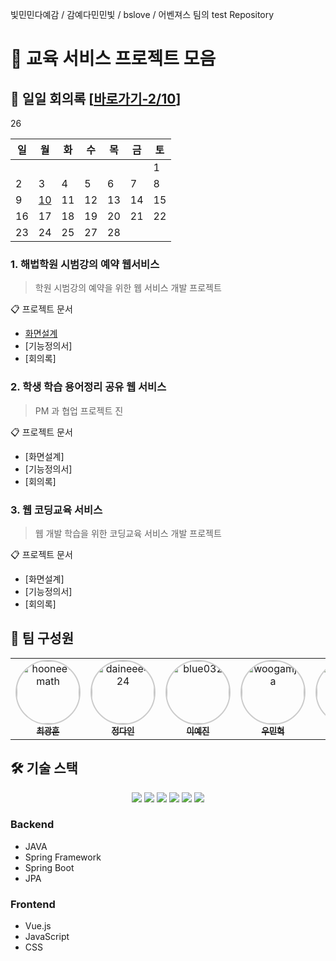 빛민민다예감 / 감예다민민빛 / bslove / 어벤져스 팀의 test Repository

# 🚀 교육 서비스 프로젝트 모음

## 📅 일일 회의록 [[바로가기-2/10](https://github.com/ChunJae-Full-Stack-FinalProject/meeting/blob/main/%ED%9A%8C%EC%9D%98%EB%A1%9D.txt#L2)]
<table>
  <thead>
    <tr>
      <th>일</th><th>월</th><th>화</th><th>수</th><th>목</th><th>금</th><th>토</th>
    </tr>
  </thead>
  <tbody>
    <tr>
      <td></td><td></td><td></td><td></td><td></td><td></td><td>1</td>
    </tr>
    <tr>
      <td>2</td><td>3</td><td>4</td><td>5</td><td>6</td><td>7</td><td>8</td>
    </tr>
    <tr>
      <td>9</td>
      <td><a href="https://github.com/ChunJae-Full-Stack-FinalProject/meeting/blob/main/%ED%9A%8C%EC%9D%98%EB%A1%9D.txt#L2">10</a></td>
      <td>11</td>      <td>12</td>      <td>13</td>      <td>14</td>      <td>15</td>
    </tr>
    <tr>
      <td>16</td>      <td>17</td>      <td>18</td>      <td>19</td>      <td>20</td>      <td>21</td>      <td>22</td>
    </tr>
    <tr>
      <td>23</td>      <td>24</td>      <td>25</td      <td>26</td>      <td>27</td>      <td>28</td>      <td></td>      <td></td>
    </tr>
  </tbody>
</table>

### 1. 해법학원 시범강의 예약 웹서비스
> 학원 시범강의 예약을 위한 웹 서비스 개발 프로젝트

📋 프로젝트 문서
- [화면설계](https://www.figma.com/design/H0X5PaPsXdEhBhfo94oj2V/ChunJae-Full-Stack-Final-Project?node-id=0-1&p=f&t=RQGkB4juDY2PdwhF-0)
- [기능정의서]
- [회의록]

### 2. 학생 학습 용어정리 공유 웹 서비스
> PM 과 협업 프로젝트 진

📋 프로젝트 문서
- [화면설계]
- [기능정의서]
- [회의록]

### 3. 웹 코딩교육 서비스
> 웹 개발 학습을 위한 코딩교육 서비스 개발 프로젝트

📋 프로젝트 문서
- [화면설계]
- [기능정의서]
- [회의록]

## 👥 팀 구성원

<table>
  <tr>
    <td align="center">
      <a href="https://github.com/hoonee-math">
        <img src="https://github.com/hoonee-math.png" width="100px;" alt="hoonee-math" style="border-radius:50%; border: 2px solid #00000033;"/>
        <br/>
        <sub><b>최광훈</b></sub>
      </a>
    </td>
    <td align="center">
      <a href="https://github.com/daineee424">
        <img src="https://github.com/daineee424.png" width="100px;" alt="daineee424" style="border-radius:50%; border: 2px solid #00000033;"/>
        <br/>
        <sub><b>정다인</b></sub>
      </a>
    </td>
    <td align="center">
      <a href="https://github.com/blue032">
        <img src="https://github.com/blue032.png" width="100px;" alt="blue032" style="border-radius:50%; border: 2px solid #00000033;"/>
        <br/>
        <sub><b>이예진</b></sub>
      </a>
    </td>
    <td align="center">
      <a href="https://github.com/woogamjaa">
        <img src="https://github.com/woogamjaa.png" width="100px;" alt="woogamjaa" style="border-radius:50%; border: 2px solid #00000033;"/>
        <br/>
        <sub><b>우민혁</b></sub>
      </a>
    </td>
    <td align="center">
      <a href="https://github.com/my2min0">
        <img src="https://github.com/my2min0.png" width="100px;" alt="my2min0" style="border-radius:50%; border: 2px solid #00000033;"/>
        <br/>
        <sub><b>이민영</b></sub>
      </a>
    </td>
    <td align="center">
      <a href="https://github.com/minho0802">
        <img src="https://github.com/minho0802.png" width="100px;" alt="minho0802" style="border-radius:50%; border: 2px solid #00000033;"/>
        <br/>
        <sub><b>김민호</b></sub>
      </a>
    </td>
  </tr>
</table>

## 🛠 기술 스택
<div align="center">
  <img src="https://img.shields.io/badge/Java-ED8B00?style=for-the-badge&logo=openjdk&logoColor=white" />
  <img src="https://img.shields.io/badge/Spring-6DB33F?style=for-the-badge&logo=spring&logoColor=white" />
  <img src="https://img.shields.io/badge/Spring_Boot-F2F4F9?style=for-the-badge&logo=spring-boot" />
  <img src="https://img.shields.io/badge/Vue.js-35495E?style=for-the-badge&logo=vuedotjs&logoColor=4FC08D" />
  <img src="https://img.shields.io/badge/JavaScript-323330?style=for-the-badge&logo=javascript&logoColor=F7DF1E" />
  <img src="https://img.shields.io/badge/CSS3-1572B6?style=for-the-badge&logo=css3&logoColor=white" />
</div>

### Backend
- JAVA
- Spring Framework
- Spring Boot
- JPA

### Frontend
- Vue.js
- JavaScript
- CSS
